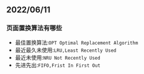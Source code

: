## 2022/06/11

### 页面置换算法有哪些

- 最佳置换算法:`OPT Optimal Replacement Algorithm`
- 最近最久未使用:`LRU,Least Recently Used`
- 最近未使用:`NRU Not Recently Used`
- 先进先出:`FIFO,Frist In First Out`